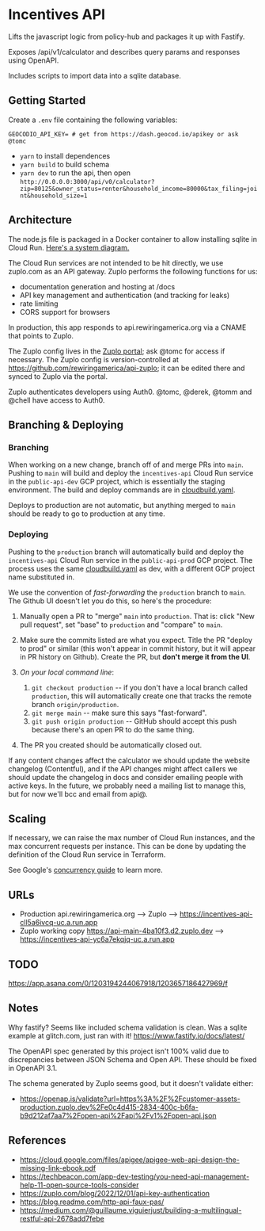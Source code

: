 # Incentives API

Lifts the javascript logic from policy-hub and packages it up with Fastify.

Exposes /api/v1/calculator and describes query params and responses using OpenAPI.

Includes scripts to import data into a sqlite database.

## Getting Started

Create a `.env` file containing the following variables:

```
GEOCODIO_API_KEY= # get from https://dash.geocod.io/apikey or ask @tomc
```

- `yarn` to install dependences
- `yarn build` to build schema
- `yarn dev` to run the api, then open `http://0.0.0.0:3000/api/v0/calculator?zip=80125&owner_status=renter&household_income=80000&tax_filing=joint&household_size=1`

## Architecture

The node.js file is packaged in a Docker container to allow installing sqlite in Cloud Run.
[Here's a system diagram.](https://docs.google.com/drawings/d/1nJBKFGSKcLmIPO4sz3ncZBii8HQw7YOF3kjKgyPblm4/edit)

The Cloud Run services are not intended to be hit directly, we use zuplo.com as an API gateway. Zuplo performs the following functions for us:

- documentation generation and hosting at /docs
- API key management and authentication (and tracking for leaks)
- rate limiting
- CORS support for browsers

In production, this app responds to api.rewiringamerica.org via a CNAME that points to Zuplo.

The Zuplo config lives in the [Zuplo portal](https://portal.zuplo.com); ask @tomc for access if necessary. The Zuplo config is version-controlled at https://github.com/rewiringamerica/api-zuplo; it can be edited there and synced to Zuplo via the portal.

Zuplo authenticates developers using Auth0. @tomc, @derek, @tomm and @chell have access to Auth0.

## Branching & Deploying

### Branching

When working on a new change, branch off of and merge PRs into `main`. Pushing to `main` will build and deploy the `incentives-api` Cloud Run service in the `public-api-dev` GCP project, which is essentially the staging environment. The build and deploy commands are in [cloudbuild.yaml](cloudbuild.yaml).

Deploys to production are not automatic, but anything merged to `main` should be ready to go to production at any time.

### Deploying

Pushing to the `production` branch will automatically build and deploy the `incentives-api` Cloud Run service in the `public-api-prod` GCP project. The process uses the same [cloudbuild.yaml](cloudbuild.yaml) as dev, with a different GCP project name substituted in.

We use the convention of _fast-forwarding_ the `production` branch to `main`. The Github UI doesn't let you do this, so here's the procedure:

1. Manually open a PR to "merge" `main` into `production`. That is: click "New pull request", set "base" to `production` and "compare" to `main`.

2. Make sure the commits listed are what you expect. Title the PR "deploy to prod" or similar (this won't appear in commit history, but it will appear in PR history on Github). Create the PR, but **don't merge it from the UI**.

3. _On your local command line_:

   1. `git checkout production` -- if you don't have a local branch called `production`, this will automatically create one that tracks the remote branch `origin/production`.
   2. `git merge main` -- make sure this says "fast-forward".
   3. `git push origin production` -- GitHub should accept this push because there's an open PR to do the same thing.

4. The PR you created should be automatically closed out.

If any content changes affect the calculator we should update the website changelog (Contentful), and if the API changes might affect callers we should update the changelog in docs and consider emailing people with active keys. In the future, we probably need a mailing list to manage this, but for now we'll bcc and email from api@.

## Scaling

If necessary, we can raise the max number of Cloud Run instances, and the max concurrent requests per instance. This can be done by updating the definition of the Cloud Run service in Terraform.

See Google's [concurrency guide](https://cloud.google.com/run/docs/about-concurrency) to learn more.

## URLs

- Production api.rewiringamerica.org --> Zuplo --> https://incentives-api-cll5a6ivcq-uc.a.run.app
- Zuplo working copy https://api-main-4ba10f3.d2.zuplo.dev --> https://incentives-api-yc6a7ekqjq-uc.a.run.app

## TODO

https://app.asana.com/0/1203194244067918/1203657186427969/f

## Notes

Why fastify? Seems like included schema validation is clean. Was a sqlite example at glitch.com, just ran with it! https://www.fastify.io/docs/latest/

The OpenAPI spec generated by this project isn't 100% valid due to discrepancies between JSON Schema and Open API. These should be fixed in OpenAPI 3.1.

The schema generated by Zuplo seems good, but it doesn't validate either:

- https://openap.is/validate?url=https%3A%2F%2Fcustomer-assets-production.zuplo.dev%2Fe0c4d415-2834-400c-b6fa-b9d212af7aa7%2Fopen-api%2Fapi%2Fv1%2Fopen-api.json

## References

- https://cloud.google.com/files/apigee/apigee-web-api-design-the-missing-link-ebook.pdf
- https://techbeacon.com/app-dev-testing/you-need-api-management-help-11-open-source-tools-consider
- https://zuplo.com/blog/2022/12/01/api-key-authentication
- https://blog.readme.com/http-api-faux-pas/
- https://medium.com/@guillaume.viguierjust/building-a-multilingual-restful-api-2678add7febe
